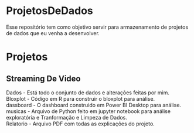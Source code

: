 # ProjetosDeDados
Esse repositório tem como objetivo servir para armazenamento de projetos de dados que eu venha a desenvolver.

# Projetos
## Streaming De Video
Dados     - Está todo o conjunto de dados e alterações feitas por mim. <br>
Bloxplot  - Código em R para construir o bloxplot para análise. <br>
dassboard - O dashboard construido em Power BI Desktop para análise. <br>
musicas   - Arquivo de Python feito em jupyter notebook para análise exploratória e Tranformação e Limpeza de Dados. <br>
Relatorio - Arquivo PDF com todas as explicações do projeto. <br>

